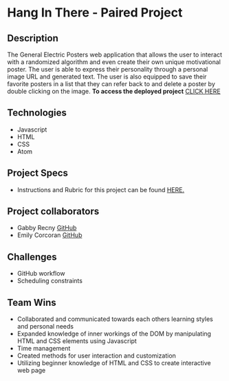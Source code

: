 # Hang In There - Paired Project

## Description

The General Electric Posters web application that allows the user to interact with a randomized algorithm and even create their own unique motivational poster. The user is able to express their personality through a personal image URL and generated text. The user is also equipped to save their favorite posters in a list that they can refer back to and delete a poster by double clicking on the image.
**To access the deployed project** [CLICK HERE](file:///Users/emilycorcoran/general-electric-posters/index.html)


## Technologies
- Javascript
- HTML
- CSS
- Atom

## Project Specs

- Instructions and Rubric for this project can be found [HERE.](https://frontend.turing.edu/projects/module-1/hang-in-there.html)

## Project collaborators
- Gabby Recny [GitHub](https://github.com/Gabby-Recny)
- Emily Corcoran [GitHub](https://github.com/Emily-Cathleen)

## Challenges
- GitHub workflow
- Scheduling constraints

## Team Wins

- Collaborated and communicated towards each others learning styles and personal needs
- Expanded knowledge of inner workings of the DOM by manipulating HTML and CSS elements using Javascript
- Time management
- Created methods for user interaction and customization
- Utilizing beginner knowledge of HTML and CSS to create interactive web page
